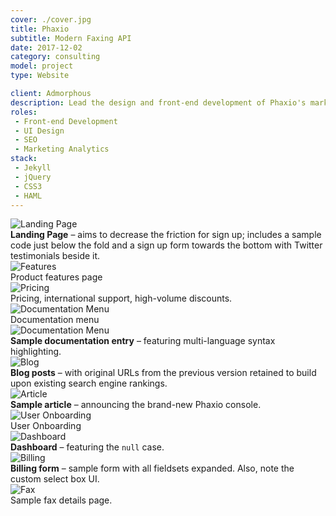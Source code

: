 ```yaml
---
cover: ./cover.jpg
title: Phaxio
subtitle: Modern Faxing API
date: 2017-12-02
category: consulting
model: project
type: Website

client: Admorphous
description: Lead the design and front-end development of Phaxio's marketing website, e-mail campaigns, API documentation, and console.
roles:
 - Front-end Development
 - UI Design
 - SEO
 - Marketing Analytics
stack:
 - Jekyll
 - jQuery
 - CSS3
 - HAML
---
```


<div class="ui-screenshot">
	<img alt="Landing Page" src="./landing.png" title="Landing Page" />
</div>
<figcaption>
	<strong>Landing Page</strong> – aims to decrease the friction for sign up; includes a sample code just below the fold and a sign up form towards the bottom with Twitter testimonials beside it.
</figcaption>

<div class="ui-screenshot">
	<img alt="Features" src="./features.png" title="Features" />
</div>
<figcaption>
	Product features page
</figcaption>

<div class="ui-screenshot">
	<img alt="Pricing" src="./pricing.png" title="Pricing" />
</div>
<figcaption>
	Pricing, international support, high-volume discounts.
</figcaption>

<div class="ui-screenshot">
	<img alt="Documentation Menu" src="./docs.png" title="Documentation Menu" />
</div>
<figcaption>
	Documentation menu
</figcaption>

<div class="ui-screenshot">
	<img alt="Documentation Menu" src="./doc.png" title="Documentation Menu" />
</div>
<figcaption>
	<strong>Sample documentation entry</strong> – featuring multi-language syntax highlighting.
</figcaption>

<div class="ui-screenshot">
	<img alt="Blog" src="./posts.png" title="Blog" />
</div>
<figcaption>
	<strong>Blog posts</strong> – with original URLs from the previous version retained to build upon existing search engine rankings.
</figcaption>

<div class="ui-screenshot">
	<img alt="Article" src="./post.png" title="Article" />
</div>
<figcaption>
	<strong>Sample article</strong> – announcing the brand-new Phaxio console.
</figcaption>

<div class="ui-screenshot">
	<img alt="User Onboarding" src="./welcome.png" title="User Onboarding" />
</div>
<figcaption>
	User Onboarding
</figcaption>

<div class="ui-screenshot">
	<img alt="Dashboard" src="./dashboard.png" title="Dashboard" />
</div>
<figcaption>
	<strong>Dashboard</strong> – featuring the <code>null</code> case.
</figcaption>

<div class="ui-screenshot">
	<img alt="Billing" src="./billing.png" title="Billing" />
</div>
<figcaption>
	<strong>Billing form</strong> – sample form with all fieldsets expanded. Also, note the custom select box UI.
</figcaption>

<div class="ui-screenshot">
	<img alt="Fax" src="./fax.png" title="Fax" />
</div>
<figcaption>
	Sample fax details page.
</figcaption>
